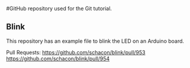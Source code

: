 #GitHub repository used for the Git tutorial.
## Blink
This repository has an example file to blink the LED on an Arduino board.

Pull Requests:
https://github.com/schacon/blink/pull/953
https://github.com/schacon/blink/pull/954
